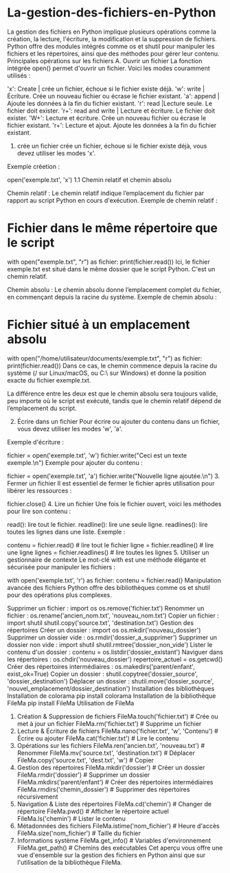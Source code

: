 # La-gestion-des-fichiers-en-Python
La gestion des fichiers en Python implique plusieurs opérations comme la création, la lecture, l'écriture, la modification et la suppression de fichiers. Python offre des modules intégrés comme os et shutil pour manipuler les fichiers et les répertoires, ainsi que des méthodes pour gérer leur contenu.
Principales opérations sur les fichiers
A. Ouvrir un fichier
La fonction intégrée open() permet d'ouvrir un fichier. Voici les modes couramment utilisés :

'x': Create | crée un fichier, échoue si le fichier existe déjà.
'w': write | Écriture. Crée un nouveau fichier ou écrase le fichier existant.
'a': append | Ajoute les données à la fin du fichier existant.
'r': read |Lecture seule. Le fichier doit exister.
'r+': read and write | Lecture et écriture. Le fichier doit exister.
'W+': Lecture et écriture. Crée un nouveau fichier ou écrase le fichier existant.
'r+': Lecture et ajout. Ajoute les données à la fin du fichier existant.
1. crée un fichier
crée un fichier, échoue si le fichier existe déjà, vous devez utiliser les modes 'x'.

Exemple créetion :

open('exemple.txt', 'x')
1.1 Chemin relatif et chemin absolu

Chemin relatif : Le chemin relatif indique l’emplacement du fichier par rapport au script Python en cours d'exécution.
Exemple de chemin relatif :

# Fichier dans le même répertoire que le script
with open("exemple.txt", "r") as fichier:
    print(fichier.read())
Ici, le fichier exemple.txt est situé dans le même dossier que le script Python. C'est un chemin relatif.

Chemin absolu : Le chemin absolu donne l’emplacement complet du fichier, en commençant depuis la racine du système.
Exemple de chemin absolu :

# Fichier situé à un emplacement absolu
with open("/home/utilisateur/documents/exemple.txt", "r") as fichier:
    print(fichier.read())
Dans ce cas, le chemin commence depuis la racine du système (/ sur Linux/macOS, ou C:\ sur Windows) et donne la position exacte du fichier exemple.txt.

La différence entre les deux est que le chemin absolu sera toujours valide, peu importe où le script est exécuté, tandis que le chemin relatif dépend de l’emplacement du script.

2. Écrire dans un fichier
Pour écrire ou ajouter du contenu dans un fichier, vous devez utiliser les modes 'w', 'a'.

Exemple d'écriture :

fichier = open('exemple.txt', 'w')
fichier.write("Ceci est un texte exemple.\n")
Exemple pour ajouter du contenu :

fichier = open('exemple.txt', 'a')
fichier.write("Nouvelle ligne ajoutée.\n")
3. Fermer un fichier
Il est essentiel de fermer le fichier après utilisation pour libérer les ressources :

fichier.close()
4. Lire un fichier
Une fois le fichier ouvert, voici les méthodes pour lire son contenu :

read(): lire tout le fichier.
readline(): lire une seule ligne.
readlines(): lire toutes les lignes dans une liste.
Exemple :

contenu = fichier.read()   # lire tout le fichier
ligne = fichier.readline() # lire une ligne
lignes = fichier.readlines() # lire toutes les lignes
5. Utiliser un gestionnaire de contexte
Le mot-clé with est une méthode élégante et sécurisée pour manipuler les fichiers :

with open('exemple.txt', 'r') as fichier:
    contenu = fichier.read()
Manipulation avancée des fichiers
Python offre des bibliothèques comme os et shutil pour des opérations plus complexes.

Supprimer un fichier :
import os
os.remove('fichier.txt')
Renommer un fichier :
os.rename('ancien_nom.txt', 'nouveau_nom.txt')
Copier un fichier :
import shutil
shutil.copy('source.txt', 'destination.txt')
Gestion des répertoires
Créer un dossier :
import os
os.mkdir('nouveau_dossier')
Supprimer un dossier vide :
os.rmdir('dossier_a_supprimer')
Supprimer un dossier non vide :
import shutil
shutil.rmtree('dossier_non_vide')
Lister le contenu d'un dossier :
contenu = os.listdir('dossier_existant')
Naviguer dans les répertoires :
os.chdir('nouveau_dossier')
repertoire_actuel = os.getcwd()
Créer des répertoires intermédiaires :
os.makedirs('parent/enfant', exist_ok=True)
Copier un dossier :
shutil.copytree('dossier_source', 'dossier_destination')
Déplacer un dossier :
shutil.move('dossier_source', 'nouvel_emplacement/dossier_destination')
Installation des bibliothèques
Installation de colorama
pip install colorama
Installation de la bibliothèque FileMa
pip install FileMa
Utilisation de FileMa
1. Création & Suppression de fichiers
FileMa.touch('fichier.txt')  # Crée ou met à jour un fichier
FileMa.rm('fichier.txt')     # Supprime un fichier
2. Lecture & Écriture de fichiers
FileMa.nano('fichier.txt', 'w', 'Contenu')  # Écrire ou ajouter
FileMa.cat('fichier.txt')                    # Lire le contenu
3. Opérations sur les fichiers
FileMa.ren('ancien.txt', 'nouveau.txt')      # Renommer
FileMa.mv('source.txt', 'destination.txt')   # Déplacer
FileMa.copy('source.txt', 'dest.txt', 'w')   # Copier
4. Gestion des répertoires
FileMa.mkdir('dossier')        # Créer un dossier
FileMa.rmdir('dossier')        # Supprimer un dossier
FileMa.mkdirs('parent/enfant') # Créer des répertoires intermédiaires
FileMa.rmdirs('chemin_dossier') # Supprimer des répertoires récursivement
5. Navigation & Liste des répertoires
FileMa.cd('chemin')              # Changer de répertoire
FileMa.pwd()                     # Afficher le répertoire actuel
FileMa.ls('chemin')              # Lister le contenu
6. Métadonnées des fichiers
FileMa.istime('nom_fichier')     # Heure d'accès
FileMa.size('nom_fichier')       # Taille du fichier
7. Informations système
FileMa.get_info()                # Variables d'environnement
FileMa.get_path()                # Chemins des exécutables
Cet aperçu vous offre une vue d'ensemble sur la gestion des fichiers en Python ainsi que sur l'utilisation de la bibliothèque FileMa.

